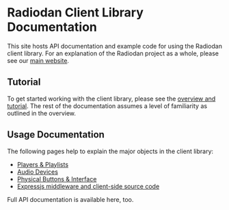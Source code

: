 # Radiodan Client Library Documentation

This site hosts API documentation and example code for using the Radiodan
client library. For an explanation of the Radiodan project as a whole, please
see our [main website](http://radiodan.net).

## Tutorial

To get started working with the client library, please see the [overview and
tutorial](overview.md). The rest of the documentation assumes a level of
familiarity as outlined in the overview.

## Usage Documentation

The following pages help to explain the major objects in the client library:

* [Players & Playlists](usage/players-playlists.md)
* [Audio Devices](usage/audio-devices.md)
* [Physical Buttons & Interface](usage/physical-buttons-and-interface.md)
* [Expressjs middleware and client-side source code](usage/express-middleware.md)

Full API documentation is available here, too.
